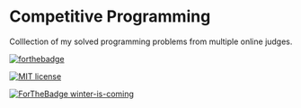 # Competitive Programming
Colllection of my solved programming problems from multiple online judges.

[![forthebadge](https://forthebadge.com/images/badges/made-with-c-plus-plus.svg)](https://forthebadge.com)

[![MIT license](https://img.shields.io/badge/License-MIT-blue.svg)](https://lbesson.mit-license.org/)

[![ForTheBadge winter-is-coming](http://ForTheBadge.com/images/badges/winter-is-coming.svg)](http://ForTheBadge.com)
